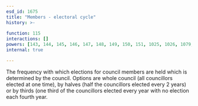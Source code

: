 ```yaml
---
esd_id: 1675
title: "Members - electoral cycle"
history: >-
  
function: 115
interactions: []
powers: [143, 144, 145, 146, 147, 148, 149, 150, 151, 1025, 1026, 1079, 2120, 2128]
internal: true

---
```


The frequency with which elections for council members are held which is determined by the council.  Options are whole council (all councillors elected at one time), by halves (half the councillors elected every 2 years) or by thirds (one third of the councillors elected every year with no election each fourth year.

